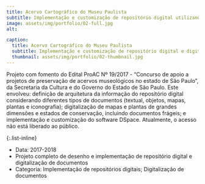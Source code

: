 ```yaml
---
title: Acervo Cartográfico do Museu Paulista
subtitle: Implementação e customização de repositório digital utilizando o software DSpace e digitalização de mapas e plantas de grandes dimensões e diferentes estados de conservação.
image: assets/img/portfolio/02-full.jpg
alt:

caption:
  title: Acervo Cartográfico do Museu Paulista
  subtitle: Implementação e customização de repositório digital e digitalização de mapas e plantas.
  thumbnail: assets/img/portfolio/02-thumbnail.jpg
---
```

Projeto com fomento do Edital ProAC Nº 19/2017 - “Concurso de apoio a projetos de preservação de acervos museológicos no estado de São Paulo”, da Secretaria da Cultura e do Governo do Estado de São Paulo. Este envolveu: definição de arquitetura da informação do repositório digital considerando diferentes tipos de documentos (textual, objetos, mapas, plantas e iconografia); digitalização de mapas e plantas de grandes dimensões e estados de conservação, incluindo documentos frágeis; e implementação e customização do software DSpace. Atualmente, o acesso não está liberado ao público.

{:.list-inline}
- Data: 2017-2018
- Projeto completo de desenho e implementação de repositório digital e digitalização de documentos
- Categoria: Implementação de repositórios digitais; Digitalização de documentos